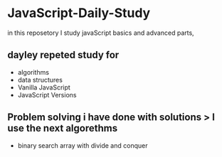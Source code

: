 # JavaScript-Daily-Study

in this reposetory I study javaScript basics and advanced parts, 
## dayley repeted study for 
 - algorithms
 - data structures
 - Vanilla JavaScript
 - JavaScript Versions
 
 ## Problem solving i have done with solutions > I use the next algorethms 
 
- binary search array with divide and conquer
 
 
